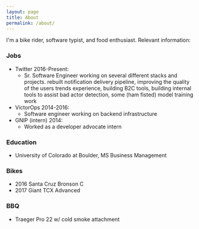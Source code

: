 ```yaml
---
layout: page
title: About
permalink: /about/
---
```


I'm a bike rider, software typist, and food enthusiast. Relevant information:

### Jobs
  - Twitter 2016-Present:
    - Sr. Software Engineer working on several different stacks and projects.
rebuilt notification delivery pipeline, improving the quality of the users
trends experience, building B2C tools, building internal tools to assist
bad actor detection, some (ham fisted) model training work
  - VictorOps 2014-2016:
    - Software engineer working on backend infrastructure
  - GNIP (intern) 2014:
    - Worked as a developer advocate intern

### Education
 - University of Colorado at Boulder, MS Business Management

### Bikes
  - 2016 Santa Cruz Bronson C
  - 2017 Giant TCX Advanced

### BBQ
 - Traeger Pro 22 w/ cold smoke attachment
